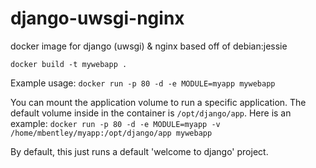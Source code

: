 django-uwsgi-nginx
==================

docker image for django (uwsgi) & nginx
based off of debian:jessie

`docker build -t mywebapp .`

Example usage:
`docker run -p 80 -d -e MODULE=myapp mywebapp`

You can mount the application volume to run a specific application.  The default volume inside in the container is `/opt/django/app`.  Here is an example:
`docker run -p 80 -d -e MODULE=myapp -v /home/mbentley/myapp:/opt/django/app mywebapp`

By default, this just runs a default 'welcome to django' project.
